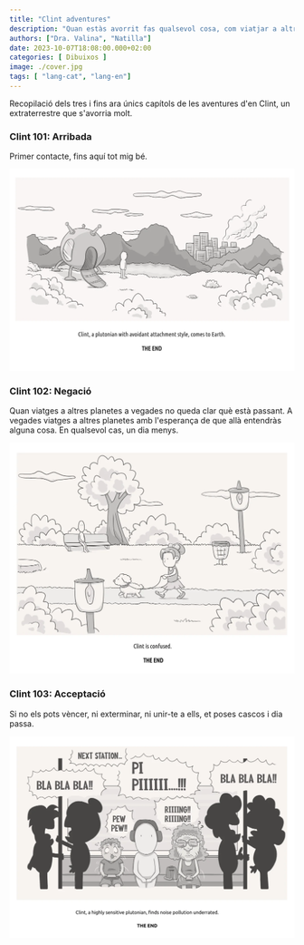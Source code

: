 ```yaml
---
title: "Clint adventures"
description: "Quan estàs avorrit fas qualsevol cosa, com viatjar a altres planetes, o dibuixar."
authors: ["Dra. Valina", "Natilla"]
date: 2023-10-07T18:08:00.000+02:00
categories: [ Dibuixos ]
image: ./cover.jpg
tags: [ "lang-cat", "lang-en"]
---
```


Recopilació dels tres i fins ara únics capítols de les aventures d'en Clint, un extraterrestre que s'avorria molt.

### Clint 101: Arribada
Primer contacte, fins aquí tot mig bé.

![Clint 101 - Arribada](clint-1.webp "Clint 101: You are here")

### Clint 102: Negació

Quan viatges a altres planetes a vegades no queda clar què està passant. A vegades viatges a altres planetes amb l'esperança de que allà entendràs alguna cosa. En qualsevol cas, un dia menys.

![Clint 102 - Negació](clint-2.webp "Clint 102: They are here too")

### Clint 103: Acceptació

Si no els pots vèncer, ni exterminar, ni unir-te a ells, et poses cascos i dia passa.

![Clint 103 - Acceptació](clint-3.webp "Clint 103: We'll be fine")
